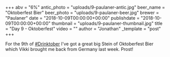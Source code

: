+++
abv = "6%"
antic_photo = "uploads/9-paulaner-antic.jpg"
beer_name = "Oktoberfest Bier"
beer_photo = "uploads/9-paulaner-beer.jpg"
brewer = "Paulaner"
date = "2018-10-09T00:00:00+00:00"
publishdate = "2018-10-09T00:00:00+00:00"
thumbnail = "uploads/9-paulaner-thumbnail.jpg"
title = "Day 9 - Oktoberfest"
video = ""
author = "Jonathan"
_template = "post"
+++

For the 9th of [#Drinktober](https://www.facebook.com/hashtag/drinktober?source=feed_text&epa=HASHTAG) I've got a great big Stein of Oktoberfest Bier which Vikki brought me back from Germany last week. Prost!
